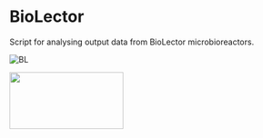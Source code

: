 # BioLector
Script for analysing output data from BioLector microbioreactors. 

![BL](https://github.com/user-attachments/assets/fd39821d-f9b2-4e37-a243-a489c7836df2)

<img src="https://github.com/user-attachments/assets/fd39821d-f9b2-4e37-a243-a489c7836df2" width="200" height="100">
